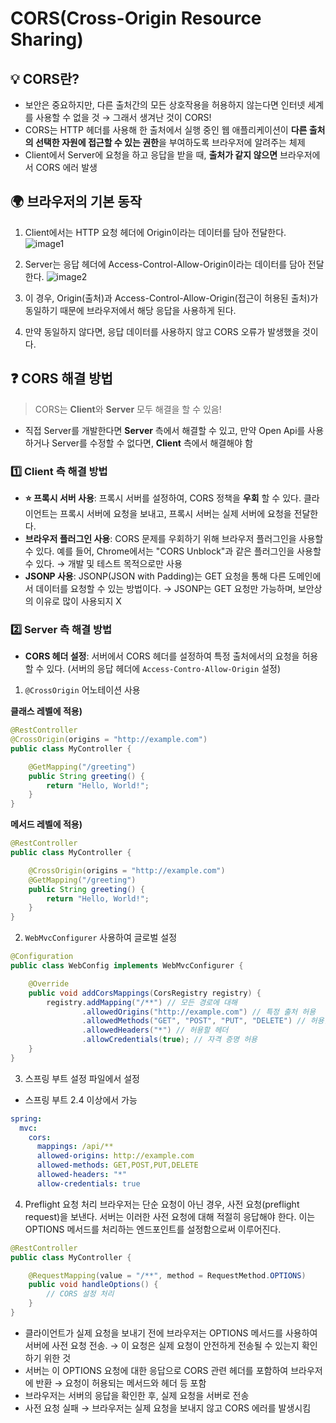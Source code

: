 # CORS(Cross-Origin Resource Sharing)

## 💡 CORS란?
- 보안은 중요하지만, 다른 출처간의 모든 상호작용을 허용하지 않는다면 인터넷 세계를 사용할 수 없을 것 → 그래서 생겨난 것이 CORS!
- CORS는 HTTP 헤더를 사용해 한 출처에서 실행 중인 웹 애플리케이션이 **다른 출처의 선택한 자원에 접근할 수 있는 권한**을 부여하도록 브라우저에 알려주는 체제
- Client에서 Server에 요청을 하고 응답을 받을 때, **출처가 같지 않으면** 브라우저에서 CORS 에러 발생

## 🌍 브라우저의 기본 동작

1. Client에서는 HTTP 요청 헤더에 Origin이라는 데이터를 담아 전달한다.
![image1](https://github.com/Cwonseo/tech-interview/assets/88311377/26186274-bc55-4142-b2a7-9a76392a636f)

2. Server는 응답 헤더에 Access-Control-Allow-Origin이라는 데이터를 담아 전달한다.
![image2](https://github.com/Cwonseo/tech-interview/assets/88311377/d5065cc9-d77a-4503-ab34-740309c869d1)

3. 이 경우, Origin(출처)과 Access-Control-Allow-Origin(접근이 허용된 출처)가 동일하기 때문에 브라우저에서 해당 응답을 사용하게 된다.
   
4. 만약 동일하지 않다면, 응답 데이터를 사용하지 않고 CORS 오류가 발생했을 것이다.


## ❓ CORS 해결 방법
> CORS는 **Client**와 **Server** 모두 해결을 할 수 있음!
- 직접 Server를 개발한다면 **Server** 측에서 해결할 수 있고, 만약 Open Api를 사용하거나 Server를 수정할 수 없다면, **Client** 측에서 해결해야 함

### 1️⃣ Client 측 해결 방법
- **⭐️ 프록시 서버 사용**: 프록시 서버를 설정하여, CORS 정책을 **우회** 할 수 있다. 클라이언트는 프록시 서버에 요청을 보내고, 프록시 서버는 실제 서버에 요청을 전달한다.
- **브라우저 플러그인 사용**: CORS 문제를 우회하기 위해 브라우저 플러그인을 사용할 수 있다. 예를 들어, Chrome에서는 "CORS Unblock"과 같은 플러그인을 사용할 수 있다. → 개발 및 테스트 목적으로만 사용
- **JSONP 사용**: JSONP(JSON with Padding)는 GET 요청을 통해 다른 도메인에서 데이터를 요청할 수 있는 방법이다. → JSONP는 GET 요청만 가능하며, 보안상의 이유로 많이 사용되지 X

### 2️⃣ Server 측 해결 방법
- **CORS 헤더 설정**: 서버에서 CORS 헤더를 설정하여 특정 출처에서의 요청을 허용할 수 있다. (서버의 응답 헤더에 `Access-Contro-Allow-Origin` 설정)

1. `@CrossOrigin` 어노테이션 사용

**클래스 레벨에 적용)**
```java
@RestController
@CrossOrigin(origins = "http://example.com")
public class MyController {

    @GetMapping("/greeting")
    public String greeting() {
        return "Hello, World!";
    }
}
```


**메서드 레벨에 적용)**
```java
@RestController
public class MyController {

    @CrossOrigin(origins = "http://example.com")
    @GetMapping("/greeting")
    public String greeting() {
        return "Hello, World!";
    }
}
```


2. `WebMvcConfigurer` 사용하여 글로벌 설정
```java
@Configuration
public class WebConfig implements WebMvcConfigurer {

    @Override
    public void addCorsMappings(CorsRegistry registry) {
        registry.addMapping("/**") // 모든 경로에 대해
                .allowedOrigins("http://example.com") // 특정 출처 허용
                .allowedMethods("GET", "POST", "PUT", "DELETE") // 허용할 HTTP 메서드
                .allowedHeaders("*") // 허용할 헤더
                .allowCredentials(true); // 자격 증명 허용
    }
}
```

3. 스프링 부트 설정 파일에서 설정
- 스프링 부트 2.4 이상에서 가능
```yml
spring:
  mvc:
    cors:
      mappings: /api/**
      allowed-origins: http://example.com
      allowed-methods: GET,POST,PUT,DELETE
      allowed-headers: "*"
      allow-credentials: true
```

4. Preflight 요청 처리
브라우저는 단순 요청이 아닌 경우, 사전 요청(preflight request)을 보낸다. 서버는 이러한 사전 요청에 대해 적절히 응답해야 한다. 이는 OPTIONS 메서드를 처리하는 엔드포인트를 설정함으로써 이루어진다.

```java
@RestController
public class MyController {

    @RequestMapping(value = "/**", method = RequestMethod.OPTIONS)
    public void handleOptions() {
        // CORS 설정 처리
    }
}
```

- 클라이언트가 실제 요청을 보내기 전에 브라우저는 OPTIONS 메서드를 사용하여 서버에 사전 요청 전송. → 이 요청은 실제 요청이 안전하게 전송될 수 있는지 확인하기 위한 것
- 서버는 이 OPTIONS 요청에 대한 응답으로 CORS 관련 헤더를 포함하여 브라우저에 반환 → 요청이 허용되는 메서드와 헤더 등 포함
- 브라우저는 서버의 응답을 확인한 후, 실제 요청을 서버로 전송
- 사전 요청 실패 → 브라우저는 실제 요청을 보내지 않고 CORS 에러를 발생시킴
